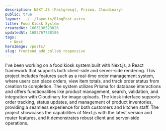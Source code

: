 ```yaml
---
description: NEXT.JS (Postgresql, Prisma, Cloudinary)
public: true
layout: ../../layouts/BlogPost.astro
title: Food Kiosk System
createdAt: 1663138523826
updatedAt: 1683767730186
tags:
  - Next
heroImage: /posts/
slug: frontend_add_collab_responsive
---
```


I've been working on a food kiosk system built with Next.js, a React framework that supports both client-side and server-side rendering. This project includes features such as a real-time order management system, where users can place orders, view item totals, and track order status from creation to completion. The system utilizes Prisma for database interactions and offers functionalities like product management, search, validation, and integration with Cloudinary for image uploads. The kiosk interface supports order tracking, status updates, and management of product inventories, providing a seamless experience for both customers and kitchen staff. The project showcases the capabilities of Next.js with the latest version and router features, and it demonstrates robust client and server-side operations.
